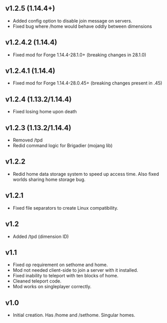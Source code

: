v1.2.5 (1.14.4+)
-
 - Added config option to disable join message on servers.
 - Fixed bug where /home would behave oddly between dimensions

v1.2.4.2 (1.14.4)
-
 - Fixed mod for Forge 1.14.4-28.1.0+ (breaking changes in 28.1.0)

v1.2.4.1 (1.14.4)
-
 - Fixed mod for Forge 1.14.4-28.0.45+ (breaking changes present in .45)

v1.2.4 (1.13.2/1.14.4)
-
 - Fixed losing home upon death

v1.2.3 (1.13.2/1.14.4)
-
 - Removed /tpd
 - Redid command logic for Brigadier (mojang lib)

v1.2.2
-
 - Redid home data storage system to speed up access time. Also fixed worlds sharing home storage bug.

v1.2.1
-
 - Fixed file separators to create Linux compatibility.

v1.2
-
 - Added /tpd (dimension ID)

v1.1
-
 - Fixed op requirement on sethome and home.
 - Mod not needed client-side to join a server with it installed.
 - Fixed inability to teleport with ten blocks of home.
 - Cleaned teleport code.
 - Mod works on singleplayer correctly.

v1.0
-
 - Initial creation. Has /home and /sethome. Singular homes.